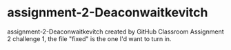 # assignment-2-Deaconwaitkevitch
assignment-2-Deaconwaitkevitch created by GitHub Classroom
Assignment 2 challenge 1, the file "fixed" is the one I'd want to turn in. 
